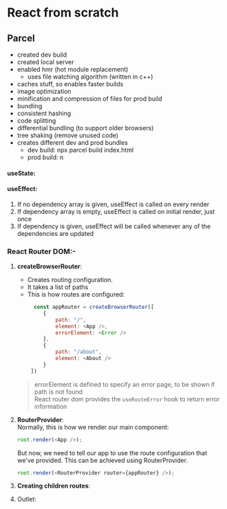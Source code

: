 # React from scratch 

## Parcel
- created dev build
- created local server
- enabled hmr (hot module replacement)
    -   uses file watching algorithm (written in c++)
- caches stuff, so enables faster builds
- image optimization
- minification and compression of files for prod build
- bundling
- consistent hashing
- code splitting
- differential bundling (to support older browsers)
- tree shaking (remove unused code)
- creates different dev and prod bundles
    -   dev build: npx parcel build index.html
    -   prod build: n
    
#### useState:


#### useEffect:
1. If no dependency array is given, useEffect is called on every render
2. If dependency array is empty, useEffect is called on initial render, just once
3. If dependency is given, useEffect will be called whenever any of the dependencies are updated

### React Router DOM:-
1. **createBrowserRouter**:
   - Creates routing configuration.
   - It takes a list of paths
   - This is how routes are configured:
     ```js
       const appRouter = createBrowserRouter([
          {
              path: "/",
              element: <App />,
              errorElement: <Error />
          },
          {
              path: "/about",
              element: <About />
          }
      ])
     ```
    > errorElement is defined to specify an error page, to be shown if path is not found <br>
    > React router dom provides the `useRouteError` hook to return error information

2. **RouterProvider**: <br>
   Normally, this is how we render our main component:
   ```js
   root.render(<App />);
   ```

   But now, we need to tell our app to use the route configuration that we've provided. This can be achieved using RouterProvider.
   ```js
   root.render(<RouterProvider router={appRouter} />);
   ```
   
4. **Creating children routes**:
   
6. Outlet: 
